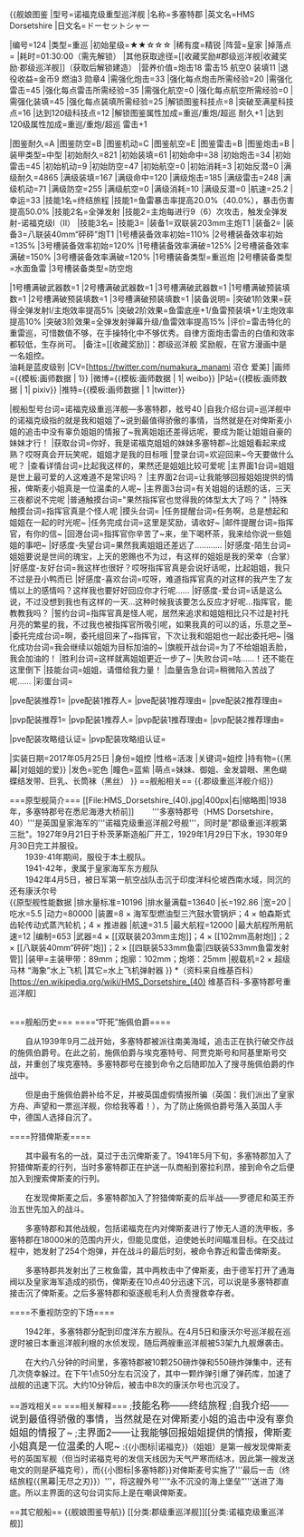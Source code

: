 {{舰娘图鉴
|型号=诺福克级重型巡洋舰
|名称=多塞特郡
|英文名=HMS Dorsetshire
|日文名=ドーセットシャー

|编号=124
|类型=重巡
|初始星级=★★☆☆☆
|稀有度=精锐
|阵营=皇家
|掉落点=
|耗时=01:30:00（需先解锁）
|其他获取途径=[[收藏奖励#郡级巡洋舰|收藏奖励·郡级巡洋舰]]（获取后解锁建造）
|营养价值=炮击18  雷击15  航空0 装填11
|退役收益=金币9 燃油3 勋章4
|需强化炮击=33
|强化每点炮击所需经验=20
|需强化雷击=45
|强化每点雷击所需经验=35
|需强化航空=0
|强化每点航空所需经验=0
|需强化装填=45
|强化每点装填所需经验=25
|解锁图鉴科技点=8
|突破至满星科技点=16
|达到120级科技点=12
|解锁图鉴属性加成=重巡/重炮/超巡 耐久+1
|达到120级属性加成=重巡/重炮/超巡 雷击+1

|图鉴耐久=A
|图鉴防空=B
|图鉴机动=C
|图鉴航空=E
|图鉴雷击=B
|图鉴炮击=B
|装甲类型=中型
|初始耐久=821
|初始装填=61
|初始命中=38
|初始炮击=34
|初始雷击=45
|初始机动=9
|初始防空=47
|初始航空=0
|初始消耗=3
|初始反潜=0
|满级耐久=4865
|满级装填=167
|满级命中=120
|满级炮击=185
|满级雷击=248
|满级机动=71
|满级防空=255
|满级航空=0
|满级消耗=10
|满级反潜=0
|航速=25.2
|幸运=33
|技能1名=终结旅程
|技能1=鱼雷暴击率提高20.0%（40.0%），暴击伤害提高50.0%
|技能2名=全弹发射
|技能2=主炮每进行9（6）次攻击，触发全弹发射-诺福克级I（II）
|技能3名=
|技能3=
|装备1=双联装203mm主炮T1
|装备2=
|装备3=八联装40mm“砰砰”炮T1
|1号槽装备效率初始=110%
|2号槽装备效率初始=135%
|3号槽装备效率初始=120%
|1号槽装备效率满破=125%
|2号槽装备效率满破=150%
|3号槽装备效率满破=120%
|1号槽装备类型=重巡炮
|2号槽装备类型=水面鱼雷
|3号槽装备类型=防空炮
<!--鱼雷底座数不代表武器数，不了解的请勿修改数据。-->
|1号槽满破武器数=1
|2号槽满破武器数=1
|3号槽满破武器数=1
|1号槽满破预装填数=1
|2号槽满破预装填数=1
|3号槽满破预装填数=1
|装备说明=
|突破1阶效果=获得全弹发射l/主炮效率提高5%
|突破2阶效果=鱼雷底座+1/鱼雷预装填+1/主炮效率提高10%
|突破3阶效果=全弹发射弹幕升级/鱼雷效率提高15%
|评价=雷击特化的重雷巡，可惜数值不够，在手操特化中不够优秀。自律方面炮击雷击的白值和效率都较低，生存尚可。
|备注=[[收藏奖励]]：郡级巡洋舰 奖励舰，在官方漫画中是一名姐控。<br>
油耗是蓝皮级别
|CV=[https://twitter.com/numakura_manami 沼仓 爱美]
|画师={{模板:画师数据 | 1}}
|微博={{模板:画师数据 | 1| weibo}}
|P站={{模板:画师数据 | 1| pixiv}}
|推特={{模板:画师数据 | 1 |twitter}}

|舰船型号台词=诺福克级重巡洋舰—多塞特郡，舷号40
|自我介绍台词=巡洋舰中的诺福克级指的就是我和姐姐了~说到最值得骄傲的事情，当然就是在对俾斯麦小姐的追击中没有辜负姐姐的情报了~我离姐姐还差得远呢，要成为能让姐姐自豪的妹妹才行！
|获取台词=你好，我是诺福克姐姐的妹妹多塞特郡~比姐姐看起来成熟？哎呀真会开玩笑呢，姐姐才是我的目标哦
|登录台词=欢迎回来~今天要做什么呢？
|查看详情台词=比起我这样的，果然还是姐姐比较可爱呢
|主界面1台词=姐姐是世上最可爱的人这难道不是常识吗？
|主界面2台词=让我能够回报姐姐提供的情报，俾斯麦小姐真是一位温柔的人呢~
|主界面3台词=有关姐姐的话题的话，三天三夜都说不完呢
|普通触摸台词="果然指挥官也觉得我的体型太大了吗？	"
|特殊触摸台词=指挥官真是个怪人呢
|摸头台词=
|任务提醒台词=任务啊，总是想起和姐姐在一起的时光呢~
|任务完成台词=这里是奖励，请收好~
|邮件提醒台词=指挥官，有你的信~
|回港台词=指挥官你辛苦了~来，坐下喝杯茶，我来给你说一些姐姐的事吧~
|好感度-失望台词=果然我离姐姐还差远了…………
|好感度-陌生台词=姐姐要说是世间的瑰宝，上天的恩赐也不为过，有这样的姐姐是我的荣幸（合掌）
|好感度-友好台词=我这样也很好？哎呀指挥官真是会说好话呢，比起姐姐，我只不过是丑小鸭而已
|好感度-喜欢台词=哎呀，难道指挥官真的对这样的我产生了友情以上的感情吗？这样我也要好好回应你才行呢……
|好感度-爱台词=话是这么说，不过没想到我也有这样的一天…这种时候我该要怎么反应才好呢…指挥官，能教教我吗？
|誓约台词=指挥官真是怪人呢，居然来追求和姐姐相比只不过是衬托月亮的繁星的我，不过我也被指挥官所吸引呢，如果我真的可以的话，乐意之至~
|委托完成台词=啊，委托组回来了~指挥官，下次让我和姐姐也一起出委托吧~
|强化成功台词=我会继续以姐姐为目标加油的~
|旗舰开战台词=为了不给姐姐丢脸，我会加油的！
|胜利台词=这样就离姐姐更近一步了~
|失败台词=咕……！还不能在这里倒下
|技能台词=姐姐，请借给我力量！
|血量告急台词=稍微陷入苦战了呢……
|彩蛋台词=

|pve配装推荐1=
|pve配装1推荐人=
|pve配装1推荐理由=
|pve配装2推荐理由=

|pvp配装推荐1=
|pvp配装1推荐人=
|pvp配装1推荐理由=
|pvp配装2推荐理由=

|pve配装攻略组认证=
|pvp配装攻略组认证=

|实装日期=2017年05月25日
|身份=姐控
|性格=活泼
|关键词=姐控
|持有物={{黑幕|对姐姐的爱}}
|发色=驼色
|瞳色=蓝紫
|萌点=妹妹、御姐、金发碧眼、黑色蝴蝶结发带、巨乳、长筒袜（黑丝）
}}
==舰船相关==
{{:郡级重巡洋舰介绍}}

===原型舰简介===
[[File:HMS_Dorsetshire_(40).jpg|400px|右|缩略图|1938年，多塞特郡号在悉尼海港大桥前]]
　　'''多塞特郡号（HMS Dorsetshire，40）'''是英国皇家海军的'''诺福克级重巡洋舰2号舰'''，同时是"郡级重巡洋舰第三批"。1927年9月21日于朴茨茅斯造船厂开工，1929年1月29日下水，1930年9月30日完工并服役。<br>
　　1939-41年期间，服役于本土舰队。<br>
　　1941-42年，隶属于皇家海军东方舰队<br>
　　1942年4月5日，被日军第一航空战队击沉于印度洋科伦坡西南水域，同沉的还有康沃尔号<br>
{{原型舰性能数据
|排水量标准=10196
|排水量满载=13640
|长=192.86
|宽=20
|吃水=5.5
|动力=80000
|装置=8 × 海军型燃油型三汽鼓水管锅炉；4 × 帕森斯式齿轮传动式蒸汽轮机；4 × 推进器
|航速=31.5
|最大航程=12000
|最大航程所用航速=12
|编制=653
|武器=4 × [[双联装203mm主炮]]；4 × [[102mm高射炮]]；2 × [[八联装40mm“砰砰”炮]]；2 × [[四联装533mm鱼雷|四联装533mm鱼雷发射管]]
|装甲=主装甲带：89mm；炮廓：102mm；炮塔：25mm
|舰载机=2 × 超级马林 “海象”水上飞机
|其它=水上飞机弹射器
}}
*（资料来自维基百科）<ref>[https://en.wikipedia.org/wiki/HMS_Dorsetshire_(40) 维基百科-多塞特郡号重巡洋舰]</ref><br><br>

===舰船历史===
====“吓死”施佩伯爵====

　　自从1939年9月二战开始，多塞特郡被派往南美海域，追击正在执行破交作战的施佩伯爵号。在此之前，施佩伯爵与埃克塞特号、阿贾克斯号和阿基里斯号交战，并重创了埃克塞特。多塞特郡号在接到命令之后随即加入了搜寻施佩伯爵的作战中。

　　但是由于施佩伯爵补给不足，并被英国虚假情报所骗（英国：我们派出了皇家方舟、声望和一票巡洋舰，你给我等着！），为了防止施佩伯爵号落入英国人手中，德国人选择自沉了。

====狩猎俾斯麦====

　　其中最有名的一战，莫过于击沉俾斯麦了。1941年5月下旬，多塞特郡加入了狩猎俾斯麦的行列，当时多塞特郡正在护送一队商船到塞拉利昂，接到命令之后便加入到搜索俾斯麦的行列。

　　在发现俾斯麦之后，多塞特郡加入了狩猎俾斯麦的后半战——罗德尼和英王乔治五世先加入的战斗。

　　多塞特郡和其他战舰，包括诺福克在内对俾斯麦进行了惨无人道的洗甲板，多塞特郡在18000米的范围内开火，但能见度低，迫使她长时间瞄准目标。在交战过程中，她发射了254个炮弹，并在战斗的最后时刻，被命令靠近和雷击俾斯麦。

　　多塞特郡共发射出了三枚鱼雷，其中两枚击中了俾斯麦，由于德军打开了通海阀以及皇家海军造成的损伤，俾斯麦在10点40分迅速下沉，可以说是多塞特郡直接击沉了俾斯麦。之后多塞特郡和驱逐舰毛利人负责搜救幸存者。

====不重视防空的下场====

　　1942年，多塞特郡分配到印度洋东方舰队。在4月5日和康沃尔号巡洋舰在巡逻时被日本重巡洋舰利根的水侦发现，随后两艘重巡洋舰被53架九九舰爆袭击。

　　在大约八分钟的时间里，多塞特郡被10颗250磅炸弹和550磅炸弹集中，还有几次侥幸躲过。在下午1点50分左右沉没了，其中一颗炸弹引爆了弹药库，加速了战舰的迅速下沉。大约10分钟后，被击中8次的康沃尔号也沉没了。



==游戏相关==
===相关解释===
;<big>技能名称——终结旅程</big>
;<big>自我介绍——说到最值得骄傲的事情，当然就是在对俾斯麦小姐的追击中没有辜负姐姐的情报了~</big>
;<big>主界面2——让我能够回报姐姐提供的情报，俾斯麦小姐真是一位温柔的人呢~</big>
:{{小图标|诺福克}}（姐姐）是第一艘发现俾斯麦号的英国军舰（但当时诺福克号的发信天线因为天气严寒而结冰，因此第一艘发送电文的则是萨福克号），而{{小图标|多塞特郡}}对俾斯麦号实施了'''最后一击（终结旅程{{黑幕|无尽之刃}}）'''，将这艘外号'''“永不沉没的海上堡垒”'''送进了海底。所以主界面的这句台词实际上是在嘲讽俾斯麦。


==其它舰船==
{{舰娘图鉴导航}}
[[分类:郡级重巡洋舰]][[分类:诺福克级重巡洋舰]]